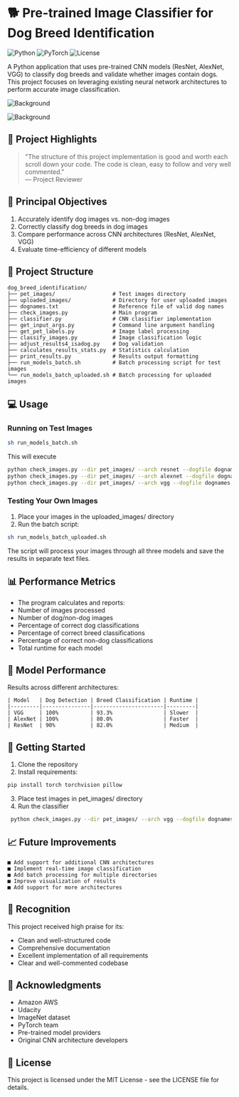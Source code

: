 # 🐕 Pre-trained Image Classifier for Dog Breed Identification

![Python](https://img.shields.io/badge/Python-3.7+-blue.svg)
![PyTorch](https://img.shields.io/badge/PyTorch-2.0+-red.svg)
![License](https://img.shields.io/badge/license-MIT-green.svg)

A Python application that uses pre-trained CNN models (ResNet, AlexNet, VGG) to classify dog breeds and validate 
whether images contain dogs. This project focuses on leveraging existing neural network architectures to perform 
accurate image classification.

![Background](./img/background.webp)

![Background](./img/badge.jpg)

## 🌟 Project Highlights

> "The structure of this project implementation is good and worth each 
scroll down your code. The code is clean, easy to follow and very well commented."<br/>
— Project Reviewer

## 🎯 Principal Objectives
   1. Accurately identify dog images vs. non-dog images
   2. Correctly classify dog breeds in dog images
   3. Compare performance across CNN architectures (ResNet, AlexNet, VGG)
   4. Evaluate time-efficiency of different models

## 📂 Project Structure
```
dog_breed_identification/
├── pet_images/                  # Test images directory
├── uploaded_images/             # Directory for user uploaded images
├── dognames.txt                 # Reference file of valid dog names
├── check_images.py              # Main program
├── classifier.py                # CNN classifier implementation
├── get_input_args.py            # Command line argument handling
├── get_pet_labels.py            # Image label processing
├── classify_images.py           # Image classification logic
├── adjust_results4_isadog.py    # Dog validation
├── calculates_results_stats.py  # Statistics calculation
├── print_results.py             # Results output formatting
├── run_models_batch.sh          # Batch processing script for test images
└── run_models_batch_uploaded.sh # Batch processing for uploaded images
```
## 💻 Usage
### Running on Test Images
```bash
sh run_models_batch.sh
```
This will execute

```bash
python check_images.py --dir pet_images/ --arch resnet --dogfile dognames.txt > resnet_pet-images.txt
python check_images.py --dir pet_images/ --arch alexnet --dogfile dognames.txt > alexnet_pet-images.txt
python check_images.py --dir pet_images/ --arch vgg --dogfile dognames.txt > vgg_pet-images.txt
```
### Testing Your Own Images
  1. Place your images in the uploaded_images/ directory
  2. Run the batch script:
```bash
sh run_models_batch_uploaded.sh
```
The script will process your images through all three models and save the results in separate text files.

## 📊 Performance Metrics
  - The program calculates and reports:
  - Number of images processed
  - Number of dog/non-dog images
  - Percentage of correct dog classifications
  - Percentage of correct breed classifications
  - Percentage of correct non-dog classifications
  - Total runtime for each model

## 🎯 Model Performance
Results across different architectures:
```
| Model   | Dog Detection | Breed Classification | Runtime |
|---------|---------------|----------------------|---------|
| VGG     | 100%          | 93.3%                | Slower  |
| AlexNet | 100%          | 80.0%                | Faster  |
| ResNet  | 90%           | 82.0%                | Medium  |
```
## 🚀 Getting Started
1. Clone the repository
2. Install requirements:
```bash
pip install torch torchvision pillow
```
3. Place test images in pet_images/ directory 
4. Run the classifier
```bash
 python check_images.py --dir pet_images/ --arch vgg --dogfile dognames.txt
```
## 📈 Future Improvements
    ■ Add support for additional CNN architectures
    ■ Implement real-time image classification
    ■ Add batch processing for multiple directories
    ■ Improve visualization of results
    ■ Add support for more architectures

## 💫 Recognition
This project received high praise for its:
- Clean and well-structured code
- Comprehensive documentation
- Excellent implementation of all requirements
- Clear and well-commented codebase

## 🙏 Acknowledgments
- Amazon AWS
- Udacity
- ImageNet dataset
- PyTorch team
- Pre-trained model providers
- Original CNN architecture developers

## 📝 License
This project is licensed under the MIT License - see the LICENSE file for details.